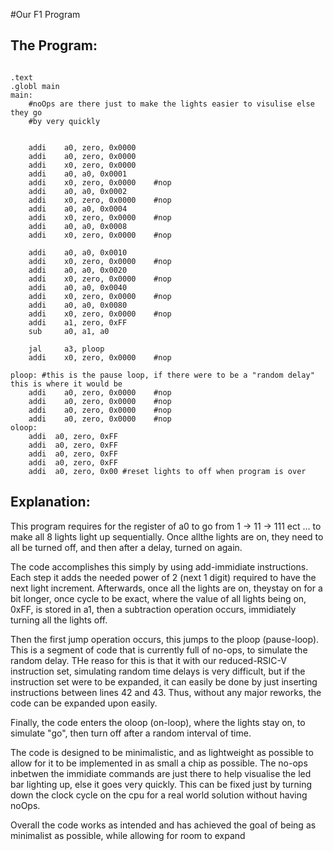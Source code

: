 #Our F1 Program

## The Program:

```

.text
.globl main
main:
    #noOps are there just to make the lights easier to visulise else they go 
    #by very quickly


    addi    a0, zero, 0x0000
    addi    a0, zero, 0x0000
    addi    x0, zero, 0x0000    
    addi    a0, a0, 0x0001
    addi    x0, zero, 0x0000    #nop
    addi    a0, a0, 0x0002
    addi    x0, zero, 0x0000    #nop
    addi    a0, a0, 0x0004
    addi    x0, zero, 0x0000    #nop
    addi    a0, a0, 0x0008
    addi    x0, zero, 0x0000    #nop

    addi    a0, a0, 0x0010
    addi    x0, zero, 0x0000    #nop
    addi    a0, a0, 0x0020
    addi    x0, zero, 0x0000    #nop
    addi    a0, a0, 0x0040
    addi    x0, zero, 0x0000    #nop
    addi    a0, a0, 0x0080
    addi    x0, zero, 0x0000    #nop
    addi    a1, zero, 0xFF
    sub     a0, a1, a0
    
    jal     a3, ploop
    addi    x0, zero, 0x0000    #nop

ploop: #this is the pause loop, if there were to be a "random delay" this is where it would be
    addi    a0, zero, 0x0000    #nop
    addi    a0, zero, 0x0000    #nop
    addi    a0, zero, 0x0000    #nop
    addi    a0, zero, 0x0000    #nop
oloop:
    addi  a0, zero, 0xFF
    addi  a0, zero, 0xFF
    addi  a0, zero, 0xFF
    addi  a0, zero, 0xFF
    addi  a0, zero, 0x00 #reset lights to off when program is over

```


## Explanation:

This program requires for the register of a0 to go from 1 -> 11 -> 111 ect ... to make all 8 lights light up sequentially. Once allthe lights are on, they need to all be turned off, and then after a delay, turned on again.

The code accomplishes this simply by using add-immidiate instructions. Each step it adds the needed power of 2 (next 1 digit) required to have the next light increment. Afterwards, once all the lights are on, theystay on for a bit longer, once cycle to be exact, where the value of all lights being on, 0xFF, is stored in a1, then a subtraction operation occurs, immidiately turning all the lights off. 

Then the first jump operation occurs, this jumps to the ploop (pause-loop). This is a segment of code that is currently full of no-ops, to simulate the random delay. THe reaso for this is that it with our reduced-RSIC-V instruction set, simulating random time delays is very difficult, but if the instruction set were to be expanded, it can easily be done by just inserting instructions between lines 42 and 43. Thus, without any major reworks, the code can be expanded upon easily.

Finally, the code enters the oloop (on-loop), where the lights stay on, to simulate "go", then turn off after a random interval of time.

The code is designed to be minimalistic, and as lightweight as possible to allow for it to be implemented in as small a chip as possible. The no-ops inbetwen the immidiate commands are just there to help visualise the led bar lighting up, else it goes very quickly. This can be fixed just by turning down the clock cycle on the cpu for a real world solution without having noOps.

Overall the code works as intended and has achieved the goal of being as minimalist as possible, while allowing for room to expand